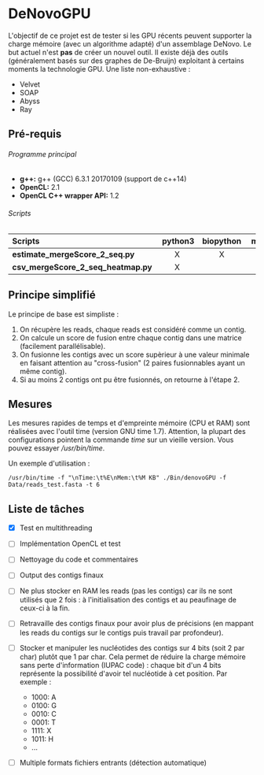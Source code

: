 # DeNovoGPU
L'objectif de ce projet est de tester si les GPU récents peuvent supporter la charge mémoire (avec un algorithme adapté)
d'un assemblage DeNovo.
Le but actuel n'est **pas** de créer un nouvel outil.
Il existe déjà des outils (généralement basés sur des graphes de De-Bruijn) exploitant à certains moments la technologie GPU.
Une liste non-exhaustive :
- Velvet
- SOAP
- Abyss
- Ray

## Pré-requis
###### Programme principal
- **g++:** g++ (GCC) 6.3.1 20170109 (support de c++14)
- **OpenCL:** 2.1
- **OpenCL C++ wrapper API:** 1.2
###### Scripts
Scripts | python3 | biopython | memory\_profiler | matplotlib
:---|:---:|:---:|:--:|:---:
**estimate\_mergeScore\_2\_seq.py**|X|X|X|
**csv\_mergeScore\_2\_seq\_heatmap.py**|X| | |X

## Principe simplifié
Le principe de base est simpliste :
1. On récupère les reads, chaque reads est considéré comme un contig.
2. On calcule un score de fusion entre chaque contig dans une matrice (facilement parallélisable).
3. On fusionne les contigs avec un score supèrieur à une valeur minimale en faisant attention au "cross-fusion"
(2 paires fusionnables ayant un même contig).
4. Si au moins 2 contigs ont pu être fusionnés, on retourne à l'étape 2.

## Mesures
Les mesures rapides de temps et d'empreinte mémoire (CPU et RAM) sont réalisées avec l'outil time (version GNU time 1.7).
Attention, la plupart des configurations pointent la commande _time_ sur un vieille version.
Vous pouvez essayer _/usr/bin/time_.

Un exemple d'utilisation :

`/usr/bin/time -f "\nTime:\t%E\nMem:\t%M KB" ./Bin/denovoGPU -f Data/reads_test.fasta -t 6`

## Liste de tâches
- [x] Test en multithreading
- [ ] Implémentation OpenCL et test
- [ ] Nettoyage du code et commentaires
- [ ] Output des contigs finaux
- [ ] Ne plus stocker en RAM les reads (pas les contigs) car ils ne sont utilisés que 2 fois : à l'initialisation des contigs et au peaufinage de ceux-ci à la fin.
- [ ] Retravaille des contigs finaux pour avoir plus de précisions (en mappant les reads du contigs sur le contigs puis travail par profondeur).
- [ ] Stocker et manipuler les nucléotides des contigs sur 4 bits (soit 2 par char) plutôt que 1 par char.
Cela permet de réduire la charge mémoire sans perte d'information (IUPAC code) : chaque bit d'un 4 bits représente la possibilité d'avoir tel nucléotide à cet position.
Par exemple :
	- 1000: A
	- 0100: G
	- 0010: C
	- 0001: T
	- 1111: X
	- 1011: H
	- ...
- [ ] Multiple formats fichiers entrants (détection automatique)

